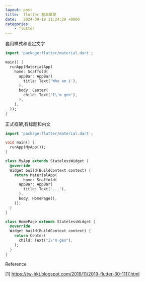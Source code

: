 ```yaml
---
layout: post
title:  flutter 基本框架
date:   2024-09-18 11:24:29 +0800
categories: 
    - flutter
---
```


套用样式和设定文字

```dart
import 'package:flutter/material.dart';

main() {
  runApp(MaterialApp(
    home: Scaffold(
      appBar: AppBar(
        title: Text('Who am i'),
      ),
      body: Center(
        child: Text('I\'m geo'),
      ),
    ),
  ));
}
```

正式框架,有标题和内文

```dart
import 'package:flutter/material.dart';

void main() {
  runApp(MyApp());
}

class MyApp extends StatelessWidget {
  @override
  Widget build(BuildContext context) {
    return MaterialApp(
        home: Scaffold(
      appBar: AppBar(
        title: Text('...'),
      ),
      body: HomePage(),
    ));
  }
}

class HomePage extends StatelessWidget {
  @override
  Widget build(BuildContext context) {
    return Center(
      child: Text("I\'m geo"),
    );
  }
}
```

Reference

[1] https://tw-hkt.blogspot.com/2019/11/2019-flutter-30-1117.html